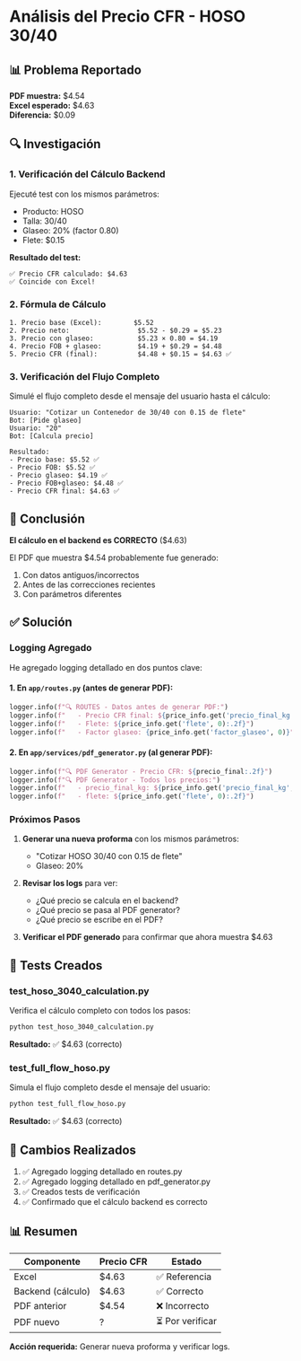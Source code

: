 # Análisis del Precio CFR - HOSO 30/40

## 📊 Problema Reportado

**PDF muestra:** $4.54  
**Excel esperado:** $4.63  
**Diferencia:** $0.09

## 🔍 Investigación

### 1. Verificación del Cálculo Backend

Ejecuté test con los mismos parámetros:
- Producto: HOSO
- Talla: 30/40
- Glaseo: 20% (factor 0.80)
- Flete: $0.15

**Resultado del test:**
```
✅ Precio CFR calculado: $4.63
✅ Coincide con Excel!
```

### 2. Fórmula de Cálculo

```
1. Precio base (Excel):        $5.52
2. Precio neto:                 $5.52 - $0.29 = $5.23
3. Precio con glaseo:           $5.23 × 0.80 = $4.19
4. Precio FOB + glaseo:         $4.19 + $0.29 = $4.48
5. Precio CFR (final):          $4.48 + $0.15 = $4.63 ✅
```

### 3. Verificación del Flujo Completo

Simulé el flujo completo desde el mensaje del usuario hasta el cálculo:

```
Usuario: "Cotizar un Contenedor de 30/40 con 0.15 de flete"
Bot: [Pide glaseo]
Usuario: "20"
Bot: [Calcula precio]

Resultado:
- Precio base: $5.52 ✅
- Precio FOB: $5.52 ✅
- Precio glaseo: $4.19 ✅
- Precio FOB+glaseo: $4.48 ✅
- Precio CFR final: $4.63 ✅
```

## 🎯 Conclusión

**El cálculo en el backend es CORRECTO** ($4.63)

El PDF que muestra $4.54 probablemente fue generado:
1. Con datos antiguos/incorrectos
2. Antes de las correcciones recientes
3. Con parámetros diferentes

## ✅ Solución

### Logging Agregado

He agregado logging detallado en dos puntos clave:

#### 1. En `app/routes.py` (antes de generar PDF):
```python
logger.info(f"🔍 ROUTES - Datos antes de generar PDF:")
logger.info(f"   - Precio CFR final: ${price_info.get('precio_final_kg', 0):.2f}")
logger.info(f"   - Flete: ${price_info.get('flete', 0):.2f}")
logger.info(f"   - Factor glaseo: {price_info.get('factor_glaseo', 0)}")
```

#### 2. En `app/services/pdf_generator.py` (al generar PDF):
```python
logger.info(f"🔍 PDF Generator - Precio CFR: ${precio_final:.2f}")
logger.info(f"🔍 PDF Generator - Todos los precios:")
logger.info(f"   - precio_final_kg: ${price_info.get('precio_final_kg', 0):.2f}")
logger.info(f"   - flete: ${price_info.get('flete', 0):.2f}")
```

### Próximos Pasos

1. **Generar una nueva proforma** con los mismos parámetros:
   - "Cotizar HOSO 30/40 con 0.15 de flete"
   - Glaseo: 20%

2. **Revisar los logs** para ver:
   - ¿Qué precio se calcula en el backend?
   - ¿Qué precio se pasa al PDF generator?
   - ¿Qué precio se escribe en el PDF?

3. **Verificar el PDF generado** para confirmar que ahora muestra $4.63

## 📝 Tests Creados

### test_hoso_3040_calculation.py
Verifica el cálculo completo con todos los pasos:
```bash
python test_hoso_3040_calculation.py
```
**Resultado:** ✅ $4.63 (correcto)

### test_full_flow_hoso.py
Simula el flujo completo desde el mensaje del usuario:
```bash
python test_full_flow_hoso.py
```
**Resultado:** ✅ $4.63 (correcto)

## 🔧 Cambios Realizados

1. ✅ Agregado logging detallado en routes.py
2. ✅ Agregado logging detallado en pdf_generator.py
3. ✅ Creados tests de verificación
4. ✅ Confirmado que el cálculo backend es correcto

## 📊 Resumen

| Componente | Precio CFR | Estado |
|------------|------------|--------|
| Excel | $4.63 | ✅ Referencia |
| Backend (cálculo) | $4.63 | ✅ Correcto |
| PDF anterior | $4.54 | ❌ Incorrecto |
| PDF nuevo | ? | ⏳ Por verificar |

**Acción requerida:** Generar nueva proforma y verificar logs.
